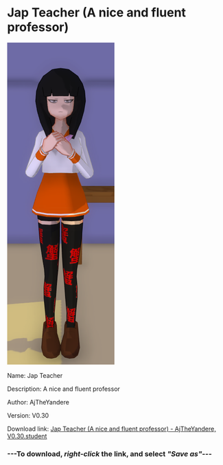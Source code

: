 # Jap Teacher (A nice and fluent professor)

<img src = "https://raw.githubusercontent.com/Arbiter1223/Daigaku-Gurashi-Custom-Students/master/Students/Files/Jap%20Teacher%20(A%20nice%20and%20fluent%20professor).png">

Name: Jap Teacher

Description: A nice and fluent professor

Author: AjTheYandere

Version: V0.30

Download link: <a href="https://raw.githubusercontent.com/Arbiter1223/Daigaku-Gurashi-Custom-Students/master/Students/Files/Jap%20Teacher%20(A%20nice%20and%20fluent%20professor)%20-%20AjTheYandere%2C%20V0.30.student">Jap Teacher (A nice and fluent professor) - AjTheYandere, V0.30.student</a>

### ---**To download, _right-click_ the link, and select _"Save as"_**---

